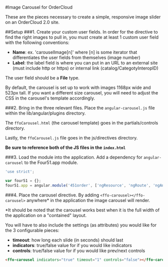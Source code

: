 #Image Carousel for OrderCloud

These are the pieces necessary to create a simple, responsive image slider on an OrderCloud 2.0 site.

##Setup
###1. Create your custom user fields.
In order for the directive to find the right images to pull in, you must create at least 1 custom user field with the following conventions:

* **Name**: ex. 'carouselImage[n]' where [n] is some iterator that differentiates the user fields from themselves (image number)
* **Label**: the label field is where you can put in an URL to an external site (must include http or https) or internal link (catalog/CategotyInteropID)

The user field should be a **File** type.

By default, the carousel is set up to work with images 1168px wide and 523px tall.  If you want a different size carousel, you will need to adjust the CSS in the carousel's template accordingly.

###2. Bring in the three relevant files.
Place the `angular-carousel.js` file within the lib/angular/plugins directory.

The `ffoCarousel.html` (the carousel template) goes in the partials/controls directory.

Lastly, the `ffoCarousel.js` file goes in the js/directives directory.

**Be sure to reference both of the JS files in the `index.html`**

###3. Load the module into the application.
Add a dependency for `angular-carousel` to the Four51.app module.

```javascript
'use strict';

var four51 = {};
four51.app = angular.module('451order', ['ngResource', 'ngRoute', 'ngAnimate', 'ngSanitize', 'ngCookies', 'ngTouch', 'ui.validate', 'ui.mask', 'headroom', 'ui.bootstrap', 'angulartics', 'angulartics.google.analytics', 'ngAutocomplete', 'angular-carousel']);
```

###4. Place the carousel directive.
By adding `<ffo-carousel></ffo-carousel>` anywhere* in the application the image carousel will render.

*It should be noted that the carousel works best when it is the full width of the application on a "contained" layout.

You will have to also include the settings (as attributes) you would like for the 3 configurable pieces:
* **timeout**: how long each slide (in seconds) should last
* **indicators**: true/false value for if you would like indicators
* **controls**: true/false value for if you would like prev/next controls

```html
<ffo-carousel indicators="true" timeout="1" controls="false"></ffo-carousel>
```

